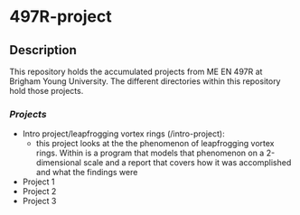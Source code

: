 # 497R-project

## Description

This repository holds the accumulated projects from ME EN 497R at Brigham Young University. The different directories within this repository hold those projects.

### _Projects_

- Intro project/leapfrogging vortex rings (/intro-project):
  - this project looks at the the phenomenon of leapfrogging vortex rings. Within is a program that models that phenomenon on a 2-dimensional scale and a report that covers how it was accomplished and what the findings were
- Project 1
- Project 2
- Project 3
